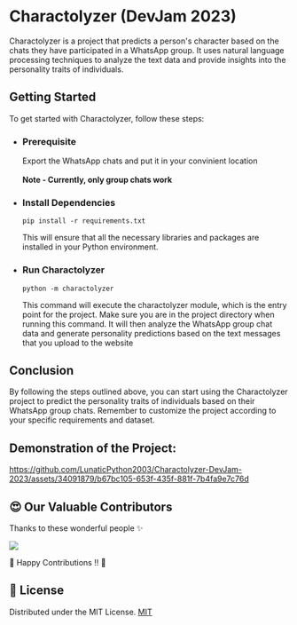 # Charactolyzer (DevJam 2023)
Charactolyzer is a project that predicts a person's character based on the chats they have participated in a WhatsApp group. It uses natural language processing techniques to analyze the text data and provide insights into the personality traits of individuals.

## Getting Started

To get started with Charactolyzer, follow these steps:

- ### Prerequisite
  Export the WhatsApp chats and put it in your convinient location <br> <br>
 <b> Note - Currently, only group chats work </b>

- ### Install Dependencies
  ``` shell
  pip install -r requirements.txt
  ```
  This will ensure that all the necessary libraries and packages are installed in your Python environment.
  
- ### Run Charactolyzer
  ``` shell
  python -m charactolyzer
  ```
  
  This command will execute the charactolyzer module, which is the entry point for the project. Make sure you are in the project directory when running this     command. It will then analyze the WhatsApp group chat data and generate personality predictions based on the text messages that you upload to the website
  
## Conclusion
  
By following the steps outlined above, you can start using the Charactolyzer project to predict the personality traits of individuals based on their WhatsApp group chats. Remember to customize the project according to your specific requirements and dataset.

## Demonstration of the Project:

https://github.com/LunaticPython2003/Charactolyzer-DevJam-2023/assets/34091879/b67bc105-653f-435f-881f-7b4fa9e7c76d


## 😍 Our Valuable Contributors

Thanks to these wonderful people ✨

<a href="https://github.com/LunaticPython2003/Charactolyzer-DevJam-2023/graphs/contributors">
  <img src="https://contrib.rocks/image?repo=LunaticPython2003/Charactolyzer-DevJam-2023" />
</a>

💙 Happy Contributions !! 💙

## 📜 License 

Distributed under the MIT License. 
[MIT](LICENSE)
